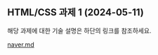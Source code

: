 ## HTML/CSS 과제 1 (2024-05-11)
해당 과제에 대한 기술 설명은 하단의 링크를 참조하세요.

[naver.md](https://github.com/JubiJung/homework-login/blob/main/naver.md)

